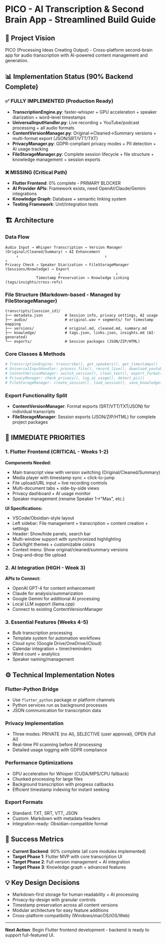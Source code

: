 # PICO - AI Transcription & Second Brain App - Streamlined Build Guide

## 🎯 Project Vision

PICO (Processing Ideas Creating Output) - Cross-platform second-brain app for audio transcription with AI-powered content management and generation.

## 📊 Implementation Status (90% Backend Complete)

### ✅ FULLY IMPLEMENTED (Production Ready)

- **TranscriptionEngine.py**: faster-whisper + GPU acceleration + speaker diarization + word-level timestamps
- **UniversalInputHandler.py**: Live recording + YouTube/podcast processing + all audio formats
- **ContentVersionManager.py**: Original→Cleaned→Summary versions + multi-format export (JSON/SRT/VTT/TXT)
- **PrivacyManager.py**: GDPR-compliant privacy modes + PII detection + AI usage tracking
- **FileStorageManager.py**: Complete session lifecycle + file structure + knowledge management + session exports

### ❌ MISSING (Critical Path)

- **Flutter Frontend**: 0% complete - PRIMARY BLOCKER
- **AI Provider APIs**: Framework exists, need OpenAI/Claude/Gemini integrations
- **Knowledge Graph**: Database + semantic linking system
- **Testing Framework**: Unit/integration tests

## 🏗️ Architecture

### Data Flow

```
Audio Input → Whisper Transcription → Version Manager (Original/Cleaned/Summary) → AI Enhancement
     ↓                                       ↓                                    ↓
Privacy Check → Speaker Diarization → FileStorageManager (Sessions/Knowledge) → Export
                        ↓                         ↓
              Timestamp Preservation → Knowledge Linking (tags/insights/cross-refs)
```

### File Structure (Markdown-based - Managed by FileStorageManager)

```
transcripts/[session_id]/
├── metadata.json          # Session info, privacy settings, AI usage
├── audio/                 # original.wav + segments/ for timestamp mapping
├── versions/              # original.md, cleaned.md, summary.md
├── knowledge/             # tags.json, links.json, insights.md (AI-generated)
└── exports/               # Session packages (JSON/ZIP/HTML)
```

### Core Classes & Methods

```python
# TranscriptionEngine: transcribe(), get_speakers(), get_timestamps()
# UniversalInputHandler: process_file(), record_live(), download_youtube()
# ContentVersionManager: switch_version(), clean_text(), export_format()
# PrivacyManager: check_privacy(), log_ai_usage(), detect_pii()
# FileStorageManager: create_session(), load_session(), save_knowledge(), export_session()
```

### Export Functionality Split

- **ContentVersionManager**: Format exports (SRT/VTT/TXT/JSON) for individual transcripts
- **FileStorageManager**: Session exports (JSON/ZIP/HTML) for complete project packages

## 🚨 IMMEDIATE PRIORITIES

### 1. Flutter Frontend (CRITICAL - Weeks 1-2)

**Components Needed:**

- Main transcript view with version switching (Original/Cleaned/Summary)
- Media player with timestamp sync + click-to-jump
- File upload/URL input + live recording controls
- Multi-document tabs + side-by-side views
- Privacy dashboard + AI usage monitor
- Speaker management (rename Speaker 1→"Max", etc.)

**UI Specifications:**

- VSCode/Obsidian-style layout
- Left sidebar: File management + transcription + content creation + settings
- Header: Show/hide panels, search bar
- Multi-window support with synchronized highlighting
- Dark/light themes + customizable colors
- Context menu: Show original/cleaned/summary versions
- Drag-and-drop file upload

### 2. AI Integration (HIGH - Week 3)

**APIs to Connect:**

- OpenAI GPT-4 for content enhancement
- Claude for analysis/summarization
- Google Gemini for additional AI processing
- Local LLM support (llama.cpp)
- Connect to existing ContentVersionManager

### 3. Essential Features (Weeks 4-5)

- Bulk transcription processing
- Template system for automation workflows
- Cloud sync (Google Drive/OneDrive/iCloud)
- Calendar integration + timer/reminders
- Word count + analytics
- Speaker naming/management

## ⚙️ Technical Implementation Notes

### Flutter-Python Bridge

- Use `flutter_python` package or platform channels
- Python services run as background processes
- JSON communication for transcription data

### Privacy Implementation

- Three modes: PRIVATE (no AI), SELECTIVE (user approval), OPEN (full AI)
- Real-time PII scanning before AI processing
- Detailed usage logging with GDPR compliance

### Performance Optimizations

- GPU acceleration for Whisper (CUDA/MPS/CPU fallback)
- Chunked processing for large files
- Background transcription with progress callbacks
- Efficient timestamp indexing for instant seeking

### Export Formats

- Standard: TXT, SRT, VTT, JSON
- Custom: Markdown with metadata headers
- Integration-ready: Obsidian-compatible format

## 🎯 Success Metrics

- **Current Backend**: 90% complete (all core modules implemented)
- **Target Phase 1**: Flutter MVP with core transcription UI
- **Target Phase 2**: Full version management + AI integration
- **Target Phase 3**: Knowledge graph + advanced features

## 💡 Key Design Decisions

- Markdown-first storage for human readability + AI processing
- Privacy-by-design with granular controls
- Timestamp preservation across all content versions
- Modular architecture for easy feature additions
- Cross-platform compatibility (Windows/macOS/iOS/Web)

---

**Next Action**: Begin Flutter frontend development - backend is ready to support full-featured UI.
